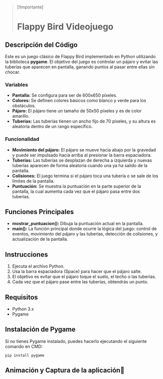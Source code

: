>[!Importante]
><h1>Flappy Bird Videojuego</h1>
<h2>Descripción del Código</h2>
<p>Este es un juego clásico de Flappy Bird implementado en Python utilizando la biblioteca <strong>pygame</strong>.
 El objetivo del juego es controlar un pájaro y evitar las tuberías que aparecen en pantalla, ganando puntos al pasar entre ellas sin chocar.</p>
<h3>Variables</h3>
<ul>
    <li><strong>Pantalla:</strong> Se configura para ser de 600x650 píxeles.</li>
    <li><strong>Colores:</strong> Se definen colores básicos como blanco y verde para los obstáculos.</li>
    <li><strong>Pájaro:</strong> El pájaro tiene un tamaño de 50x50 píxeles y es de color amarillo.</li>
    <li><strong>Tuberías:</strong> Las tuberías tienen un ancho fijo de 70 píxeles, y su altura es aleatoria dentro de un rango específico.</li>
</ul>

<h3>Funcionalidad</h3>
<ul>
    <li><strong>Movimiento del pájaro:</strong> El pájaro se mueve hacia abajo por la gravedad y puede ser impulsado hacia arriba al presionar la barra espaciadora.</li>
    <li><strong>Tuberías:</strong> Las tuberías se desplazan de derecha a izquierda y nuevas tuberías aparecen de forma aleatoria cuando una ya ha salido de la pantalla.</li>
    <li><strong>Colisiones:</strong> El juego termina si el pájaro toca una tubería o se sale de los límites de la pantalla.</li>
    <li><strong>Puntuación:</strong> Se muestra la puntuación en la parte superior de la pantalla, la cual aumenta cada vez que el pájaro pasa entre dos tuberías.</li>
</ul>
<h2>Funciones Principales</h2>
<ul>
    <li><strong>mostrar_puntuacion():</strong> Dibuja la puntuación actual en la pantalla.</li>
    <li><strong>main():</strong> La función principal donde ocurre la lógica del juego: control de eventos, movimiento del pájaro y las tuberías, detección de colisiones, y actualización de la pantalla.</li>
</ul>
<h2>Instrucciones</h2>
<ol>
    <li>Ejecuta el archivo Python.</li>
    <li>Usa la barra espaciadora (Space) para hacer que el pájaro salte.</li>
    <li>El objetivo es evitar que el pájaro toque el suelo, el techo o las tuberías.</li>
    <li>Cada vez que el pájaro pase entre las tuberías, obtendrás un punto.</li>
</ol>
<h2>Requisitos</h2>
<ul>
    <li>Python 3.x</li>
    <li>Pygame</li>
</ul>

<h2>Instalación de Pygame</h2>
<p>Si no tienes Pygame instalado, puedes hacerlo ejecutando el siguiente comando en CMD:</p>
<pre><code>pip install pygame</code></pre>
<h2>Animación y Captura de la aplicación🤩</h2>
